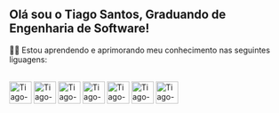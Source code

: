 ## Olá sou o Tiago Santos, Graduando de Engenharia de Software!


 👨‍💻 Estou aprendendo e aprimorando meu conhecimento nas seguintes liguagens:


  
<div style="display: inline_block"><br>
  <img align="center" alt="Tiago-C" height="40" width="40" src="https://icongr.am/devicon/c-original.svg?size=80&color=currentColor.svg">
  
  <img align="center" alt="Tiago-C++" height="40" width="40" src="https://icongr.am/devicon/cplusplus-original.svg?size=80&color=currentColor.svg">
  
  <img align="center" alt="Tiago-Java" height="40" width="40" src="https://icongr.am/devicon/java-original-wordmark.svg?size=80&color=currentColor.svg">
   
  <img align="center" alt="Tiago-MySQL" height="40" width="40" src="https://icongr.am/devicon/mysql-original-wordmark.svg?size=80&color=currentColor.svg">
  
  <img align="center" alt="Tiago-Js" height="40" width="40" src="https://icongr.am/devicon/javascript-original.svg?size=80&color=currentColor.svg">
  
   <img align="center" alt="Tiago-HTML" height="40" width="40" src="https://icongr.am/devicon/html5-original.svg?size=80&color=currentColor.svg">
   
   <img align="center" alt="Tiago-CSS" height="40" width="40" src="https://icongr.am/devicon/css3-original.svg?size=80&color=currentColor.svg">



  
  
 


